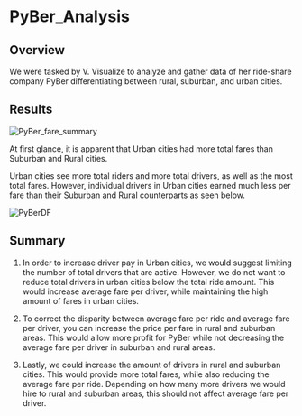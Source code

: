 # PyBer_Analysis

## Overview
We were tasked by V. Visualize to analyze and gather data of her ride-share company PyBer differentiating between rural, suburban, and urban cities.

## Results

![PyBer_fare_summary](/Resources/PyBer_Analysis)

At first glance, it is apparent that Urban cities had more total fares than Suburban and Rural cities. 

Urban cities see more total riders and more total drivers, as well as the most total fares. However, individual drivers in Urban cities earned much less per fare than their Suburban and Rural counterparts as seen below.

![PyBerDF](/Resources/PyBerDF)

## Summary

1. In order to increase driver pay in Urban cities, we would suggest limiting the number of total drivers that are active. However, we do not want to reduce total drivers in urban cities below the total ride amount. This would increase average fare per driver, while maintaining the high amount of fares in urban cities.

2. To correct the disparity between average fare per ride and average fare per driver, you can increase the price per fare in rural and suburban areas. This would allow more profit for PyBer while not decreasing the average fare per driver in suburban and rural areas.

3. Lastly, we could increase the amount of drivers in rural and suburban cities. This would provide more total fares, while also reducing the average fare per ride. Depending on how many more drivers we would hire to rural and suburban areas, this should not affect average fare per driver.